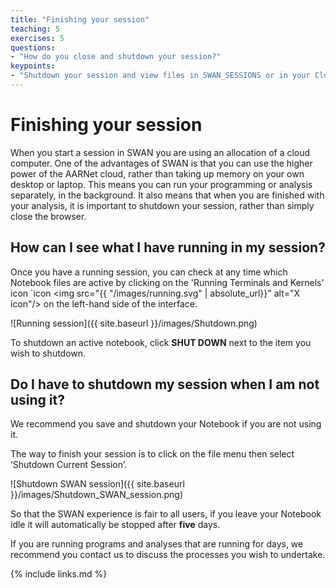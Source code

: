 ```yaml
---
title: "Finishing your session"
teaching: 5
exercises: 5
questions:
- "How do you close and shutdown your session?"
keypoints:
- "Shutdown your session and view files in SWAN_SESSIONS or in your CloudStor directory"
---
```

# Finishing your session

When you start a session in SWAN you are using an allocation of a cloud computer.
One of the advantages of SWAN is that you can use the higher power of the AARNet cloud,
rather than taking up memory on your own desktop or laptop. This means you can run your
 programming or analysis separately, in the background. It also means that when you are
  finished with your analysis, it is important to shutdown your session, rather than
   simply close the browser.

## How can I see what I have running in my session?

Once you have a running session, you can check at any time which Notebook files are
 active by clicking on the 'Running Terminals and Kernels' icon `icon <img src="{{ "/images/running.svg" | absolute_url}}" alt="X icon"/> on the left-hand side of the interface.

![Running session]({{ site.baseurl }}/images/Shutdown.png)

To shutdown an active notebook, click **SHUT DOWN** next to the item you wish to shutdown.

## Do I have to shutdown my session when I am not using it?

We recommend you save and shutdown your Notebook if you are not using it.

The way to finish your session is to click on the file menu then select ‘Shutdown Current Session’.

![Shutdown SWAN session]({{ site.baseurl }}/images/Shutdown_SWAN_session.png)

So that the SWAN experience is fair to all users, if you leave your Notebook idle it will
 automatically be stopped after **five** days.

If you are running programs and analyses that are running for days,
we recommend you contact us to discuss the processes you wish to undertake.

{% include links.md %}
